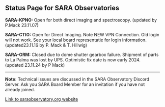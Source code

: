 ## Status Page for SARA Observatories

**SARA-KPNO:** Open for both direct imaging and spectroscopy. (updated by P.Mack 23.11.07)
  
**SARA-CTIO:** Open for Direct Imaging.  Note NEW VPN Connection. Old login will not work. See your local board representatie for login information. (updated23.11.16 by P. Mack & T. Hillwig)

**SARA-ORM:**  Closed due to dome shutter gearbox failure. Shipment of parts to La Palma was lost by UPS. Optimistic fix date is now early 2024. (updated 23.11.24 by P Mack)

---

**Note:** Technical issues are discussed in the SARA Observatory Discord Server.  Ask you SARA Board Member for an invitation if you have not already joined.

[Link to saraobservatory.org website](https://saraobservatory.org)
